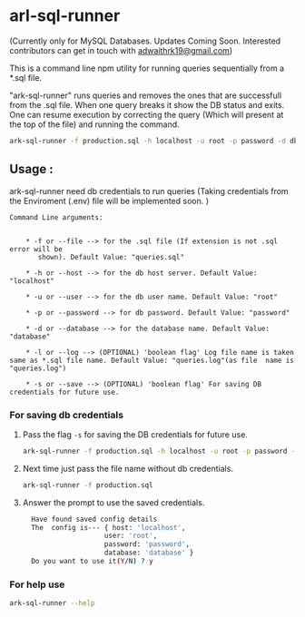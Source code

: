 arl-sql-runner
=======

(Currently only for MySQL Databases. Updates Coming Soon. Interested contributors can get in touch with adwaithrk19@gmail.com)

This is a command line npm utility for running queries sequentially from a *.sql file.

"ark-sql-runner" runs queries and removes the ones that are successfull from the .sql file. When one query breaks it show the DB status and exits. One can resume execution by correcting the query (Which will present at the top of the file) and running the command.

```bash
ark-sql-runner -f production.sql -h localhost -u root -p password -d dbname
```

## Usage :

ark-sql-runner need db credentials to run queries (Taking credentials from the Enviroment (.env) file will be implemented soon. ) 
    
    Command Line arguments:


        * -f or --file --> for the .sql file (If extension is not .sql error will be  
           shown). Default Value: "queries.sql"

        * -h or --host --> for the db host server. Default Value: "localhost"

        * -u or --user --> for the db user name. Default Value: "root"

        * -p or --password --> for db password. Default Value: "password"

        * -d or --database --> for the database name. Default Value: "database"

        * -l or --log --> (OPTIONAL) 'boolean flag' Log file name is taken same as *.sql file name. Default Value: "queries.log"(as file  name is "queries.log")

        * -s or --save --> (OPTIONAL) 'boolean flag' For saving DB credentials for future use.


### For saving db credentials

1. Pass the flag `-s`  for saving the DB credentials for future use.
    ```bash
    ark-sql-runner -f production.sql -h localhost -u root -p password -d dbname -s
    ```

2. Next time just pass the file name without db credentials.
    ```bash
    ark-sql-runner -f production.sql
    ```

3. Answer the prompt to use the saved credentials.
    ```sh
      Have found saved config details
      The  config is--- { host: 'localhost',
                        user: 'root',
                        password: 'password',
                        database: 'database' }
      Do you want to use it(Y/N) ? y
    ```

### For help use 

```bash
ark-sql-runner --help
```
